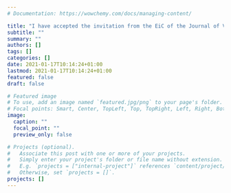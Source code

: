 ```yaml
---
# Documentation: https://wowchemy.com/docs/managing-content/

title: "I have accepted the invitation from the EiC of the Journal of Visual Communication and Image Representation, and will serve as the Associate Editor of JVCI"
subtitle: ""
summary: ""
authors: []
tags: []
categories: []
date: 2021-01-17T10:14:24+01:00
lastmod: 2021-01-17T10:14:24+01:00
featured: false
draft: false

# Featured image
# To use, add an image named `featured.jpg/png` to your page's folder.
# Focal points: Smart, Center, TopLeft, Top, TopRight, Left, Right, BottomLeft, Bottom, BottomRight.
image:
  caption: ""
  focal_point: ""
  preview_only: false

# Projects (optional).
#   Associate this post with one or more of your projects.
#   Simply enter your project's folder or file name without extension.
#   E.g. `projects = ["internal-project"]` references `content/project/deep-learning/index.md`.
#   Otherwise, set `projects = []`.
projects: []
---
```

